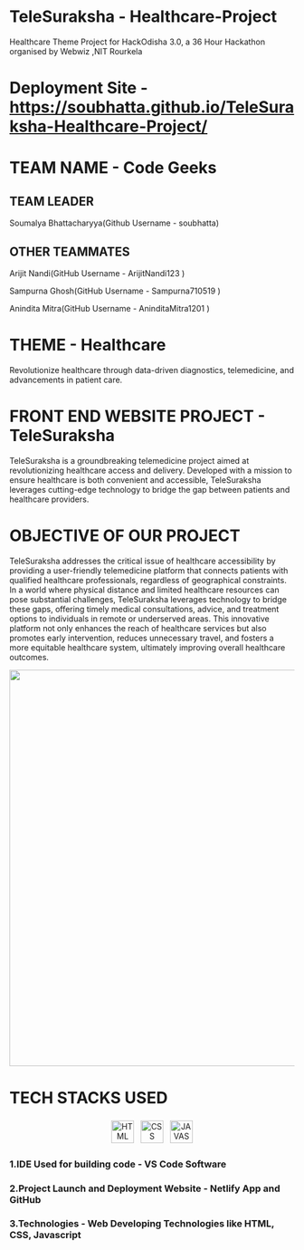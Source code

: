 # TeleSuraksha - Healthcare-Project
Healthcare Theme Project for HackOdisha 3.0, a 36 Hour Hackathon organised by Webwiz ,NIT Rourkela
# Deployment Site -https://soubhatta.github.io/TeleSuraksha-Healthcare-Project/

# TEAM NAME - Code Geeks
## TEAM LEADER 
Soumalya Bhattacharyya(Github Username - soubhatta)

## OTHER TEAMMATES 
Arijit Nandi(GitHub Username - ArijitNandi123 )

Sampurna Ghosh(GitHub Username - Sampurna710519 )

Anindita Mitra(GitHub Username - AninditaMitra1201  )

# THEME - Healthcare
Revolutionize healthcare through data-driven diagnostics, telemedicine, and advancements in patient care.

# FRONT END WEBSITE PROJECT - TeleSuraksha
TeleSuraksha is a groundbreaking telemedicine project aimed at revolutionizing healthcare access and delivery. Developed with a mission to ensure healthcare is both convenient and accessible, TeleSuraksha leverages cutting-edge technology to bridge the gap between patients and healthcare providers.

# OBJECTIVE OF OUR PROJECT
TeleSuraksha addresses the critical issue of healthcare accessibility by providing a user-friendly telemedicine platform that connects patients with qualified healthcare professionals, regardless of geographical constraints. In a world where physical distance and limited healthcare resources can pose substantial challenges, TeleSuraksha leverages technology to bridge these gaps, offering timely medical consultations, advice, and treatment options to individuals in remote or underserved areas. This innovative platform not only enhances the reach of healthcare services but also promotes early intervention, reduces unnecessary travel, and fosters a more equitable healthcare system, ultimately improving overall healthcare outcomes.

<p align="center">
  <img width="800" height="700" src="https://github.com/soubhatta/TeleSuraksha-Healthcare-Project/assets/85474422/36600a29-0fde-43f2-b2e8-63b9e9900396)">
</p>


# TECH STACKS USED
<p align="center">
<img src="https://github.com/soubhatta/Bharat-Codepedia-Ed_Tech-Project/assets/122465630/35a440d7-8645-49e8-8c5a-500473dfa0ff" alt="HTML" height="40" style="vertical-align:top; margin:4px">
<img src="https://github.com/soubhatta/Bharat-Codepedia-Ed_Tech-Project/assets/122465630/1953d687-2274-493d-b0f8-bfbbdaad6974" alt="CSS" height="40" style="vertical-align:top; margin:4px">
<img src="https://github.com/soubhatta/Bharat-Codepedia-Ed_Tech-Project/assets/122465630/4c3b118c-4a9e-42b7-9fad-6b007b33411f" alt="JAVASCRIPT" height="40" style="vertical-align:top; margin:4px">


### 1.IDE Used for building code - VS Code Software

### 2.Project Launch and Deployment Website - Netlify App and GitHub

### 3.Technologies - Web Developing Technologies like HTML, CSS, Javascript
